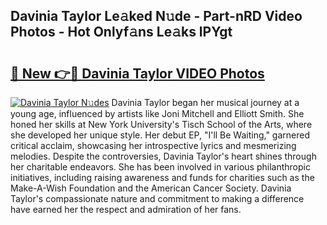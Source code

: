 ## Davinia Taylor Le𝚊ked N𝚞de - Part-nRD Video Photos - Hot Onlyf𝚊ns Le𝚊ks lPYgt

# <h2><a href="http://ab4029.deff.icu/?id=Davinia+Taylor">🔗 New 👉🔴 Davinia Taylor VIDEO Photos</a></h2>

[![Davinia Taylor N𝚞des](https://i.imgur.com/rIISA9y.gif)](http://ab4029.deff.icu/?id=Davinia+Taylor)
Davinia Taylor began her musical journey at a young age, influenced by artists like Joni Mitchell and Elliott Smith. She honed her skills at New York University's Tisch School of the Arts, where she developed her unique style. Her debut EP, "I'll Be Waiting," garnered critical acclaim, showcasing her introspective lyrics and mesmerizing melodies. Despite the controversies, Davinia Taylor's heart shines through her charitable endeavors. She has been involved in various philanthropic initiatives, including raising awareness and funds for charities such as the Make-A-Wish Foundation and the American Cancer Society. Davinia Taylor's compassionate nature and commitment to making a difference have earned her the respect and admiration of her fans.

